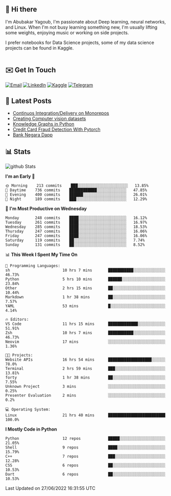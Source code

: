 ## 👋 Hi there

I'm Abubakar Yagoub, I'm passionate about Deep learning, neural networks, and
Linux. When I'm not busy learning something new, I'm usually lifting some
weights, enjoying music or working on side projects.

I prefer notebooks for Data Science projects, some of my data science projects
can be found in Kaggle. <br> <br>

## ✉️ Get In Touch

[![Email](https://img.shields.io/badge/Email-f1f1f1?style=for-the-badge&logo=gmail&logoColor=0f111a)](mailto:hi@blacksuan19.dev)
[![LinkedIn](https://img.shields.io/badge/LinkedIn-0077B5?style=for-the-badge&logo=linkedin&logoColor=white)](https://www.linkedin.com/in/blacksuan19/)
[![Kaggle](https://img.shields.io/badge/Kaggle-5acfff?style=for-the-badge&logo=kaggle&logoColor=white)](http://kaggle.com/abubakaryagob/)
[![Telegram](https://img.shields.io/badge/Telegram-2CA5E0?style=for-the-badge&logo=telegram&logoColor=white)](https://t.me/blacksuan19)

## 📩 Latest Posts

<!-- BLOG-POST-LIST:START -->
- [Continuos Integration/Delivery on Monorepos](http://blacksuan19.dev/blog/github-actions-monorepos/)
- [Creating Computer vision datasets](http://blacksuan19.dev/blog/creating-datasets/)
- [Knowledge Graphs in Python](http://blacksuan19.dev/projects/Knowledge_Graphs/)
- [Credit Card Fraud Detection With Pytorch](http://blacksuan19.dev/projects/credit-card-fraud-detection-with-pytorch/)
- [Bank Negara Dapp](http://blacksuan19.dev/projects/bank-negara/)
<!-- BLOG-POST-LIST:END -->

## 📊 Stats

![github Stats](https://github-readme-stats.vercel.app/api?username=blacksuan19&theme=github_dark&show_icons=true&count_private=true&custom_title=Github%20Stats&hide_border=true)

<!--START_SECTION:waka-->
**I'm an Early 🐤** 

```text
🌞 Morning    213 commits    ███░░░░░░░░░░░░░░░░░░░░░░   13.85% 
🌆 Daytime    736 commits    ████████████░░░░░░░░░░░░░   47.85% 
🌃 Evening    400 commits    ██████░░░░░░░░░░░░░░░░░░░   26.01% 
🌙 Night      189 commits    ███░░░░░░░░░░░░░░░░░░░░░░   12.29%

```
📅 **I'm Most Productive on Wednesday** 

```text
Monday       248 commits    ████░░░░░░░░░░░░░░░░░░░░░   16.12% 
Tuesday      261 commits    ████░░░░░░░░░░░░░░░░░░░░░   16.97% 
Wednesday    285 commits    ████░░░░░░░░░░░░░░░░░░░░░   18.53% 
Thursday     247 commits    ████░░░░░░░░░░░░░░░░░░░░░   16.06% 
Friday       247 commits    ████░░░░░░░░░░░░░░░░░░░░░   16.06% 
Saturday     119 commits    ██░░░░░░░░░░░░░░░░░░░░░░░   7.74% 
Sunday       131 commits    ██░░░░░░░░░░░░░░░░░░░░░░░   8.52%

```


📊 **This Week I Spent My Time On** 

```text
💬 Programming Languages: 
sh                       10 hrs 7 mins       ███████████░░░░░░░░░░░░░░   46.73% 
Python                   5 hrs 10 mins       ██████░░░░░░░░░░░░░░░░░░░   23.84% 
Other                    2 hrs 15 mins       ██░░░░░░░░░░░░░░░░░░░░░░░   10.44% 
Markdown                 1 hr 38 mins        ██░░░░░░░░░░░░░░░░░░░░░░░   7.57% 
YAML                     53 mins             █░░░░░░░░░░░░░░░░░░░░░░░░   4.14%

🔥 Editors: 
VS Code                  11 hrs 15 mins      █████████████░░░░░░░░░░░░   51.91% 
Zsh                      10 hrs 7 mins       ███████████░░░░░░░░░░░░░░   46.73% 
Neovim                   17 mins             ░░░░░░░░░░░░░░░░░░░░░░░░░   1.36%

🐱‍💻 Projects: 
Website APIs             16 hrs 54 mins      ███████████████████░░░░░░   78.0% 
Terminal                 2 hrs 59 mins       ███░░░░░░░░░░░░░░░░░░░░░░   13.81% 
forty                    1 hr 38 mins        ██░░░░░░░░░░░░░░░░░░░░░░░   7.55% 
Unknown Project          3 mins              ░░░░░░░░░░░░░░░░░░░░░░░░░   0.25% 
Presenter Evaluation     2 mins              ░░░░░░░░░░░░░░░░░░░░░░░░░   0.2%

💻 Operating System: 
Linux                    21 hrs 40 mins      █████████████████████████   100.0%

```

**I Mostly Code in Python** 

```text
Python                   12 repos            █████░░░░░░░░░░░░░░░░░░░░   21.05% 
Shell                    9 repos             ████░░░░░░░░░░░░░░░░░░░░░   15.79% 
C++                      7 repos             ███░░░░░░░░░░░░░░░░░░░░░░   12.28% 
CSS                      6 repos             ██░░░░░░░░░░░░░░░░░░░░░░░   10.53% 
Dart                     6 repos             ██░░░░░░░░░░░░░░░░░░░░░░░   10.53%

```



 Last Updated on 27/06/2022 16:31:55 UTC
<!--END_SECTION:waka-->
